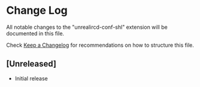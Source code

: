 # Change Log

All notable changes to the "unrealircd-conf-shl" extension will be documented in this file.

Check [Keep a Changelog](http://keepachangelog.com/) for recommendations on how to structure this file.

## [Unreleased]

- Initial release